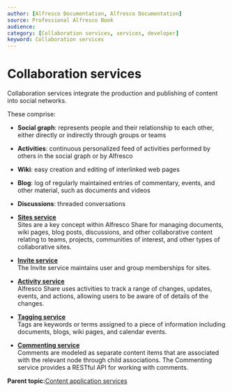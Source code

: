 ```yaml
---
author: [Alfresco Documentation, Alfresco Documentation]
source: Professional Alfresco Book
audience: 
category: [Collaboration services, services, developer]
keyword: Collaboration services
---
```


# Collaboration services

Collaboration services integrate the production and publishing of content into social networks.

These comprise:

-   **Social graph**: represents people and their relationship to each other, either directly or indirectly through groups or teams
-   **Activities**: continuous personalized feed of activities performed by others in the social graph or by Alfresco
-   **Wiki**: easy creation and editing of interlinked web pages
-   **Blog**: log of regularly maintained entries of commentary, events, and other material, such as documents and videos
-   **Discussions**: threaded conversations

-   **[Sites service](../concepts/serv-sites-about.md)**  
Sites are a key concept within Alfresco Share for managing documents, wiki pages, blog posts, discussions, and other collaborative content relating to teams, projects, communities of interest, and other types of collaborative sites.
-   **[Invite service](../concepts/serv-invite-about.md)**  
The Invite service maintains user and group memberships for sites.
-   **[Activity service](../concepts/serv-activity-about.md)**  
Alfresco Share uses activities to track a range of changes, updates, events, and actions, allowing users to be aware of of details of the changes.
-   **[Tagging service](../concepts/serv-tagging-about.md)**  
Tags are keywords or terms assigned to a piece of information including documents, blogs, wiki pages, and calendar events.
-   **[Commenting service](../concepts/serv-commenting-about.md)**  
 Comments are modeled as separate content items that are associated with the relevant node through child associations. The Commenting service provides a RESTful API for working with comments.

**Parent topic:**[Content application services](../concepts/serv-application-about.md)

